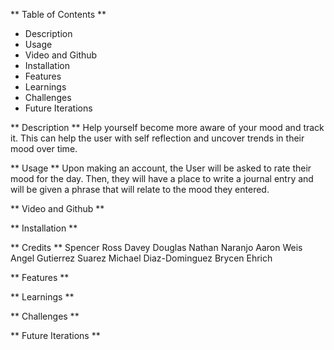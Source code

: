 ** Table of Contents **
- Description
- Usage
- Video and Github
- Installation
- Features
- Learnings
- Challenges
- Future Iterations


** Description **
Help yourself become more aware of your mood and track it.  This can help the user with self reflection and uncover trends in their mood over time.  

** Usage **
Upon making an account, the User will be asked to rate their mood for the day. Then, they will have a place to write a journal entry and will be given a phrase that will relate to the mood they entered.

** Video and Github **


** Installation **


** Credits **
Spencer Ross
Davey Douglas
Nathan Naranjo
Aaron Weis
Angel Gutierrez Suarez
Michael Diaz-Dominguez
Brycen Ehrich

** Features **


** Learnings **


** Challenges **


** Future Iterations **
